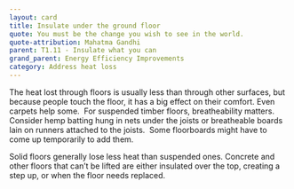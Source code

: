 ```yaml
---
layout: card
title: Insulate under the ground floor
quote: You must be the change you wish to see in the world.
quote-attribution: Mahatma Gandhi
parent: T1.11 - Insulate what you can
grand_parent: Energy Efficiency Improvements 
category: Address heat loss
---
```


<p>The heat lost through floors is usually less than through other surfaces, but because people touch the floor, it has a big effect on their comfort. Even carpets help some.  For suspended timber floors, breatheability matters.  Consider hemp batting hung in nets under the joists or breatheable boards lain on runners attached to the joists.  Some floorboards might have to come up temporarily to add them.  </p><p>Solid floors generally lose less heat than suspended ones. Concrete and other floors that can’t be lifted are either insulated over the top, creating a step up, or when the floor needs replaced. </p> 


